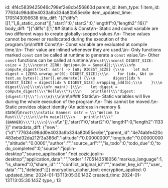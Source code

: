 id: 4f4c5839425046c798ef2e8cb456860d
parent_id: 
item_type: 1
item_id: 77634c98dd0e4033a6b334a80b55ec6e
item_updated_time: 1705143056638
title_diff: "[{\"diffs\":[[1,\"1_8_static_const\"]],\"start1\":0,\"start2\":0,\"length1\":0,\"length2\":16}]"
body_diff: "[{\"diffs\":[[1,\"## Static & Const\\\n- Static and const variable are two different ways to create globally-scoped values.\\\n- These values cannot be mover or reallocated during the execution of the program.\\\n\\\n### Const\\\n- Const variable are evaluated at compile time.\\\n- Their value are inlined whenever they are used.\\\n- Only functions marked `const` can be called at runtime to generate a `const` value.\\\n- Other `const` functions can be called at runtime.\\\n```rust\\\nconst DIGEST_SIZE: usize = 3;\\\nconst ZERO: Option<u8> = Some(42);\\\n\\\nfn compute_digest(text: &str) -> [u8; DIGEST_SIZE] {\\\n    let mut digest = [ZERO.unwrap_or(0); DIGEST_SIZE];\\\n    for (idx, &b) in text.as_bytes().iter().enumerate() {\\\n        digest[idx % DIGEST_SIZE] = digest[idx % DIGEST_SIZE].wrapping_add(b);\\\n    }\\\n    digest\\\n}\\\n\\\nfn main() {\\\n    let digest = compute_digest(\\\"Hello\\\");\\\n    println!(\\\"digest: {digest:?}\\\");\\\n}\\\n```\\\n\\\n### Static\\\n- Static variables will live during the whole execution of the program.\\\n- This cannot be moved.\\\n- Static provides object identity (An address in memory & state)\\\n```rust\\\nstatic Banner: &str = \\\"Welcom to Rust\\\";\\\n\\\nfn main(){\\\n    println!(\\\"{BANNER}\\\");\\\n}\\\n```\\\n\"]],\"start1\":0,\"start2\":0,\"length1\":0,\"length2\":1133}]"
metadata_diff: {"new":{"id":"77634c98dd0e4033a6b334a80b55ec6e","parent_id":"4e74abfe420c483ebd32da212f3a386d","latitude":"0.00000000","longitude":"0.00000000","altitude":"0.0000","author":"","source_url":"","is_todo":0,"todo_due":0,"todo_completed":0,"source":"joplin-desktop","source_application":"net.cozic.joplin-desktop","application_data":"","order":1705143518056,"markup_language":1,"is_shared":0,"share_id":"","conflict_original_id":"","master_key_id":"","user_data":""},"deleted":[]}
encryption_cipher_text: 
encryption_applied: 0
updated_time: 2024-01-13T13:05:30.143Z
created_time: 2024-01-13T13:05:30.143Z
type_: 13